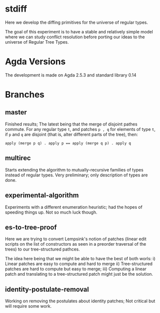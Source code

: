 # stdiff

Here we develop the diffing primitives for the universe 
of regular types.

The goal of this experiment is to have a stable and relatively simple model
where we can study conflict resolution before porting our ideas
to the universe of Regular Tree Types.

# Agda Versions

The development is made on Agda 2.5.3 and standard library 0.14

# Branches

## master

Finished results; The latest being that the merge of disjoint pathes commute.
For any regular type `t`, and patches `p , q` for elements of type `t`,
if `p` and `q` are disjoint (that is, alter different parts of the tree),
then:

```
apply (merge p q) . apply p == apply (merge q p) . apply q
```

## multirec

Starts extending the algorithm to mutually-recursive families of types
instead of regular types. Very preliminary; only description
of types are done.

## experimental-algorithm

Experiments with a different enumeration heuristic; had the hopes of speeding
things up. Not so much luck though.

## es-to-tree-proof

Here we are trying to convert Lempsink's notion of patches (linear edit scripts
on the list of constructors as seen in a preorder traversal of the trees) to
our tree-structured pathces.

The idea here being that we might be able to have the best of both worls:
i)  Linear patches are easy to compute and hard to merge
ii) Tree-structured patches are hard to compute but easy to merge;
iii) Computing a linear patch and translating to a tree-structured patch
     might just be the solution.

## identity-postulate-removal

Working on removing the postulates about identity patches; Not critical
but will require some work.



